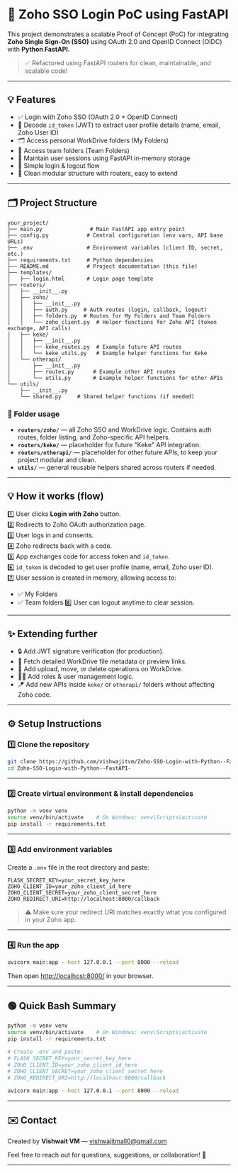
# 🚀 Zoho SSO Login PoC using FastAPI

This project demonstrates a scalable Proof of Concept (PoC) for integrating **Zoho Single Sign-On (SSO)** using OAuth 2.0 and OpenID Connect (OIDC) with **Python FastAPI**.

> ✅ Refactored using FastAPI routers for clean, maintainable, and scalable code!

---

## 💡 Features

- ✅ Login with Zoho SSO (OAuth 2.0 + OpenID Connect)
- 🔑 Decode `id_token` (JWT) to extract user profile details (name, email, Zoho User ID)
- 🗂️ Access personal WorkDrive folders (My Folders)
- 👥 Access team folders (Team Folders)
- 💼 Maintain user sessions using FastAPI in-memory storage
- 🚪 Simple login & logout flow
- 🧩 Clean modular structure with routers, easy to extend

---

## 🗂️ Project Structure

```
your_project/
├── main.py               # Main FastAPI app entry point
├── config.py            # Central configuration (env vars, API base URLs)
├── .env                 # Environment variables (client ID, secret, etc.)
├── requirements.txt     # Python dependencies
├── README.md            # Project documentation (this file)
├── templates/
│   ├── login.html       # Login page template
├── routers/
│   ├── __init__.py
│   ├── zoho/
│   │   ├── __init__.py
│   │   ├── auth.py     # Auth routes (login, callback, logout)
│   │   ├── folders.py  # Routes for My Folders and Team Folders
│   │   └── zoho_client.py  # Helper functions for Zoho API (token exchange, API calls)
│   ├── keke/
│   │   ├── __init__.py
│   │   ├── keke_routes.py  # Example future API routes
│   │   └── keke_utils.py   # Example helper functions for Keke
│   └── otherapi/
│       ├── __init__.py
│       ├── routes.py      # Example other API routes
│       └── utils.py       # Example helper functions for other APIs
└── utils/
    ├── __init__.py
    └── shared.py     # Shared helper functions (if needed)
```

### 📁 Folder usage

- **`routers/zoho/`** — all Zoho SSO and WorkDrive logic. Contains auth routes, folder listing, and Zoho-specific API helpers.
- **`routers/keke/`** — placeholder for future "Keke" API integration.
- **`routers/otherapi/`** — placeholder for other future APIs, to keep your project modular and clean.
- **`utils/`** — general reusable helpers shared across routers if needed.

---

## 💡 How it works (flow)

1️⃣ User clicks **Login with Zoho** button.  
2️⃣ Redirects to Zoho OAuth authorization page.  
3️⃣ User logs in and consents.  
4️⃣ Zoho redirects back with a code.  
5️⃣ App exchanges code for access token and `id_token`.  
6️⃣ `id_token` is decoded to get user profile (name, email, Zoho user ID).  
7️⃣ User session is created in memory, allowing access to:
   - ✅ My Folders
   - ✅ Team folders
8️⃣ User can logout anytime to clear session.

---

## ✨ Extending further

- 🔒 Add JWT signature verification (for production).
- 💬 Fetch detailed WorkDrive file metadata or preview links.
- 📁 Add upload, move, or delete operations on WorkDrive.
- 🧑‍💼 Add roles & user management logic.
- 🪁 Add new APIs inside `keke/` or `otherapi/` folders without affecting Zoho code.

---

## ⚙️ Setup Instructions

### 1️⃣ Clone the repository

```bash
git clone https://github.com/vishwajitvm/Zoho-SSO-Login-with-Python--FastAPI-.git
cd Zoho-SSO-Login-with-Python--FastAPI-
```

---

### 2️⃣ Create virtual environment & install dependencies

```bash
python -m venv venv
source venv/bin/activate    # On Windows: venv\Scripts\activate
pip install -r requirements.txt
```

---

### 3️⃣ Add environment variables

Create a `.env` file in the root directory and paste:

```env
FLASK_SECRET_KEY=your_secret_key_here
ZOHO_CLIENT_ID=your_zoho_client_id_here
ZOHO_CLIENT_SECRET=your_zoho_client_secret_here
ZOHO_REDIRECT_URI=http://localhost:8000/callback
```

> ⚠️ Make sure your redirect URI matches exactly what you configured in your Zoho app.

---

### 4️⃣ Run the app

```bash
uvicorn main:app --host 127.0.0.1 --port 8000 --reload
```

Then open [http://localhost:8000/](http://localhost:8000/) in your browser.

---

## 🟢 Quick Bash Summary

```bash
python -m venv venv
source venv/bin/activate    # On Windows: venv\Scripts\activate
pip install -r requirements.txt

# Create .env and paste:
# FLASK_SECRET_KEY=your_secret_key_here
# ZOHO_CLIENT_ID=your_zoho_client_id_here
# ZOHO_CLIENT_SECRET=your_zoho_client_secret_here
# ZOHO_REDIRECT_URI=http://localhost:8000/callback

uvicorn main:app --host 127.0.0.1 --port 8000 --reload
```

---

## ✉️ Contact

Created by **Vishwait VM** — [vishwajitmall0@gmail.com](mailto:vishwajitmall0@gmail.com)

Feel free to reach out for questions, suggestions, or collaboration! 🚀

---
